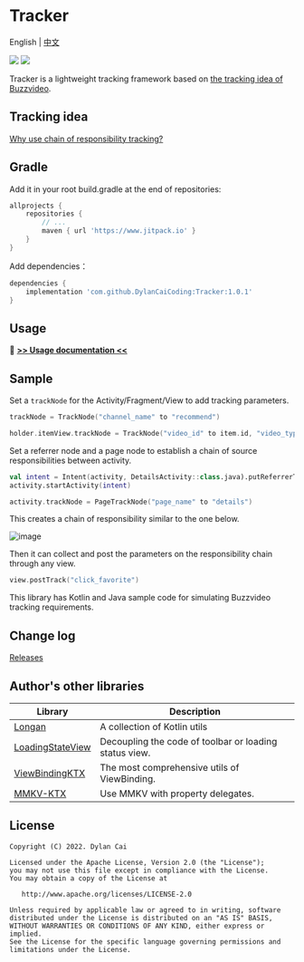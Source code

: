 # Tracker

English | [中文](README_ZH.md)

[![](https://www.jitpack.io/v/DylanCaiCoding/Tracker.svg)](https://www.jitpack.io/#DylanCaiCoding/Tracker)
[![](https://img.shields.io/badge/License-Apache--2.0-blue.svg)](https://github.com/DylanCaiCoding/Tracker/blob/master/LICENSE)

Tracker is a lightweight tracking framework based on [the tracking idea of Buzzvideo](https://mp.weixin.qq.com/s/iMn--4FNugtH26G90N1MaQ).

## Tracking idea

[Why use chain of responsibility tracking?](https://dylancaicoding.github.io/Tracker/#/zh/idea)

## Gradle

Add it in your root build.gradle at the end of repositories:

```groovy
allprojects {
    repositories {
        // ...
        maven { url 'https://www.jitpack.io' }
    }
}
```

Add dependencies：

```groovy
dependencies {
    implementation 'com.github.DylanCaiCoding:Tracker:1.0.1'
}
```

## Usage

:pencil: **[>> Usage documentation <<](https://dylancaicoding.github.io/Tracker/#/zh/usage)**

## Sample

Set a `trackNode` for the Activity/Fragment/View to add tracking parameters.

```kotlin
trackNode = TrackNode("channel_name" to "recommend")
```

```kotlin
holder.itemView.trackNode = TrackNode("video_id" to item.id, "video_type" to item.type)
```

Set a referrer node and a page node to establish a chain of source responsibilities between activity.

```kotlin
val intent = Intent(activity, DetailsActivity::class.java).putReferrerTrackNode(view)
activity.startActivity(intent)
```

```kotlin
activity.trackNode = PageTrackNode("page_name" to "details")
```

This creates a chain of responsibility similar to the one below.

![image](https://p3-juejin.byteimg.com/tos-cn-i-k3u1fbpfcp/e4056fcff5a84c75988f4fa60e7e6ab5~tplv-k3u1fbpfcp-zoom-1.image)

Then it can collect and post the parameters on the responsibility chain through any view.

```kotlin
view.postTrack("click_favorite")
```

This library has Kotlin and Java sample code for simulating Buzzvideo tracking requirements.

## Change log

[Releases](https://github.com/DylanCaiCoding/Tracker/releases)

## Author's other libraries

| Library                                                      | Description                                                  |
| ------------------------------------------------------------ | ------------------------------------------------------------ |
| [Longan](https://github.com/DylanCaiCoding/Longan)           | A collection of Kotlin utils                                 |
| [LoadingStateView](https://github.com/DylanCaiCoding/LoadingStateView) | Decoupling the code of toolbar or loading status view. |
| [ViewBindingKTX](https://github.com/DylanCaiCoding/ViewBindingKTX) | The most comprehensive utils of ViewBinding.                 |
| [MMKV-KTX](https://github.com/DylanCaiCoding/MMKV-KTX)       | Use MMKV with property delegates.                                  |

## License

```
Copyright (C) 2022. Dylan Cai

Licensed under the Apache License, Version 2.0 (the "License");
you may not use this file except in compliance with the License.
You may obtain a copy of the License at

   http://www.apache.org/licenses/LICENSE-2.0

Unless required by applicable law or agreed to in writing, software
distributed under the License is distributed on an "AS IS" BASIS,
WITHOUT WARRANTIES OR CONDITIONS OF ANY KIND, either express or implied.
See the License for the specific language governing permissions and
limitations under the License.
```

